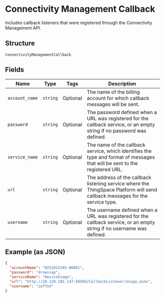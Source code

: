 
# Connectivity Management Callback

Includes callback listeners that were registered through the Connectivity Management API.

## Structure

`ConnectivityManagementCallback`

## Fields

| Name | Type | Tags | Description |
|  --- | --- | --- | --- |
| `account_name` | `string` | Optional | The name of the billing account for which callback messages will be sent. |
| `password` | `string` | Optional | The password defined when a URL was registered for the callback service, or an empty string if no password was defined. |
| `service_name` | `string` | Optional | The name of the callback service, which identifies the type and format of messages that will be sent to the registered URL. |
| `url` | `string` | Optional | The address of the callback listening service where the ThingSpace Platform will send callback messages for the service type. |
| `username` | `string` | Optional | The username defined when a URL was registered for the callback service, or an empty string if no username was defined. |

## Example (as JSON)

```json
{
  "accountName": "0252012345-00001",
  "password": "drowssap",
  "serviceName": "DeviceUsage",
  "url": "http://10.120.102.147:50569/CallbackListener/Usage.asmx",
  "username": "zaffod"
}
```

